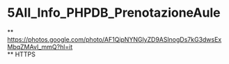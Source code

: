 # 5AII_Info_PHPDB_PrenotazioneAule

** https://photos.google.com/photo/AF1QipNYNGlyZD9ASlnogDs7kG3dwsExMbqZMAvI_mmQ?hl=it <br>
** HTTPS